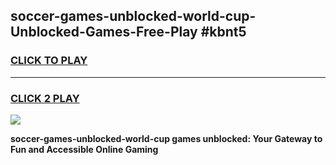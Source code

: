 
## soccer-games-unblocked-world-cup-Unblocked-Games-Free-Play #kbnt5
<h3>
<a href="https://us.freeplayer.one?title=soccer-games-unblocked-world-cup&ref=9M">CLICK TO PLAY</a></h3>
<hr>

<h3>
<a href="https://us.freeplayer.one?title=soccer-games-unblocked-world-cup&ref=9M">CLICK 2 PLAY</a>
  
</h3>

<a href="https://us.freeplayer.one?title=soccer-games-unblocked-world-cup&ref=9M"><img src="https://clearcache.store/games.png"></a>


**soccer-games-unblocked-world-cup games unblocked: Your Gateway to Fun and Accessible Online Gaming**
